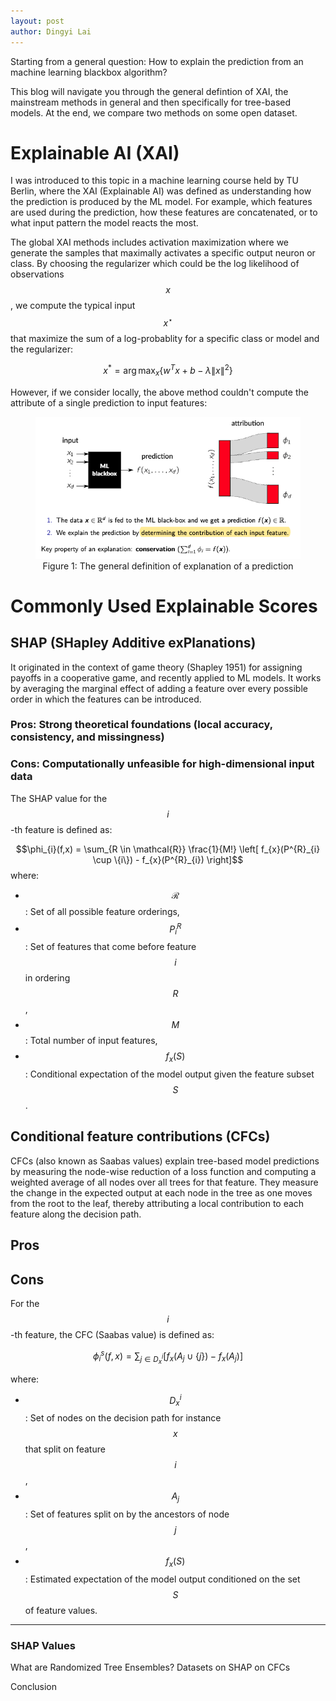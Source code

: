 ```yaml
---
layout: post
author: Dingyi Lai
---
```


Starting from a general question: How to explain the prediction from an machine learning blackbox algorithm?

This blog will navigate you through the general defintion of XAI, the mainstream methods in general and then specifically for tree-based models. At the end, we compare two methods on some open dataset.

# Explainable AI (XAI)

I was introduced to this topic in a machine learning course held by TU Berlin, where the XAI (Explainable AI) was defined as understanding how the prediction is produced by the ML model. For example, which features are used during the prediction, how these features are concatenated, or to what input pattern the model reacts the most.

The global XAI methods includes activation maximization where we generate the samples that maximally activates a specific output neuron or class. By choosing the regularizer which could be the log likelihood of observations $$x$$, we compute the typical input $$x^\star$$ that maximize the sum of a log-probablity for a specific class or model and the regularizer:

$$x^* = \arg\max_{x} \{ w^T x + b - \lambda \|x\|^2 \}$$

However, if we consider locally, the above method couldn't compute the attribute of a single prediction to input features:

<figure>
  <img
  src="https://raw.githubusercontent.com/Dingyi-Lai/Dingyi-Lai.github.io/main/_images/[SCT]Attribution_general.png"
  alt="Conceptual table">
   <figcaption style="display:block; text-align:center;">
    Figure 1: The general definition of explanation of a prediction
  </figcaption>
</figure>

# Commonly Used Explainable Scores

## SHAP (SHapley Additive exPlanations)
It originated in the context of game theory (Shapley 1951) for assigning payoffs in a cooperative game, and recently applied to ML models. It works by averaging the marginal effect of adding a feature over every possible order in which the features can be introduced.
### Pros: Strong theoretical foundations (local accuracy, consistency, and missingness)
### Cons: Computationally unfeasible for high-dimensional input data
The SHAP value for the $$i$$-th feature is defined as:

$$\phi_{i}(f,x) = \sum_{R \in \mathcal{R}} \frac{1}{M!} \left[ f_{x}(P^{R}_{i} \cup \{i\}) - f_{x}(P^{R}_{i}) \right]$$
where:
- $$\mathcal{R}$$: Set of all possible feature orderings,
- $$P^{R}_{i}$$: Set of features that come before feature $$i$$ in ordering $$R$$,
- $$M$$: Total number of input features,
- $$f_{x}(S)$$: Conditional expectation of the model output given the feature subset $$S$$.

## Conditional feature contributions (CFCs)
CFCs (also known as Saabas values) explain tree-based model predictions by measuring the node-wise reduction of a loss function and computing a weighted average of all nodes over all trees for that feature. They measure the change in the expected output at each node in the tree as one moves from the root to the leaf, thereby attributing a local contribution to each feature along the decision path.
## Pros
## Cons


For the $$i$$-th feature, the CFC (Saabas value) is defined as:

$$\phi^{s}_{i}(f,x) = \sum_{j \in D^{i}_{x}} \left[ f_{x}(A_{j} \cup \{j\}) - f_{x}(A_{j}) \right]$$

where:
- $$D^{i}_{x}$$: Set of nodes on the decision path for instance $$x$$ that split on feature $$i$$,
- $$A_{j}$$: Set of features split on by the ancestors of node $$j$$,
- $$f_{x}(S)$$: Estimated expectation of the model output conditioned on the set $$S$$ of feature values.

---

### SHAP Values

What are Randomized Tree Ensembles?
Datasets
on SHAP
on CFCs

Conclusion